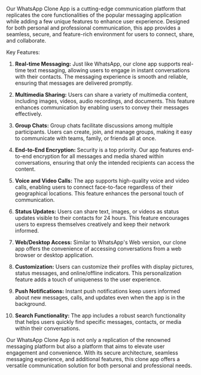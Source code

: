Our WhatsApp Clone App is a cutting-edge communication platform that replicates the core functionalities of the popular messaging application while adding a few unique features to enhance user experience. Designed for both personal and professional communication, this app provides a seamless, secure, and feature-rich environment for users to connect, share, and collaborate.

Key Features:

1. **Real-time Messaging:** Just like WhatsApp, our clone app supports real-time text messaging, allowing users to engage in instant conversations with their contacts. The messaging experience is smooth and reliable, ensuring that messages are delivered promptly.

2. **Multimedia Sharing:** Users can share a variety of multimedia content, including images, videos, audio recordings, and documents. This feature enhances communication by enabling users to convey their messages effectively.

3. **Group Chats:** Group chats facilitate discussions among multiple participants. Users can create, join, and manage groups, making it easy to communicate with teams, family, or friends all at once.

4. **End-to-End Encryption:** Security is a top priority. Our app features end-to-end encryption for all messages and media shared within conversations, ensuring that only the intended recipients can access the content.

5. **Voice and Video Calls:** The app supports high-quality voice and video calls, enabling users to connect face-to-face regardless of their geographical locations. This feature enhances the personal touch of communication.

6. **Status Updates:** Users can share text, images, or videos as status updates visible to their contacts for 24 hours. This feature encourages users to express themselves creatively and keep their network informed.

7. **Web/Desktop Access:** Similar to WhatsApp's Web version, our clone app offers the convenience of accessing conversations from a web browser or desktop application.

8. **Customization:** Users can customize their profiles with display pictures, status messages, and online/offline indicators. This personalization feature adds a touch of uniqueness to the user experience.

9. **Push Notifications:** Instant push notifications keep users informed about new messages, calls, and updates even when the app is in the background.

10. **Search Functionality:** The app includes a robust search functionality that helps users quickly find specific messages, contacts, or media within their conversations.

Our WhatsApp Clone App is not only a replication of the renowned messaging platform but also a platform that aims to elevate user engagement and convenience. With its secure architecture, seamless messaging experience, and additional features, this clone app offers a versatile communication solution for both personal and professional needs.
